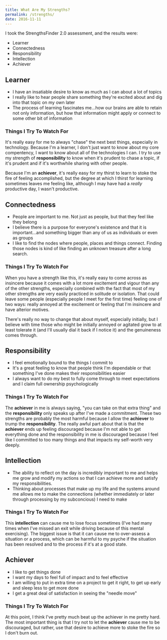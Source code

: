 ```yaml
---
title: What Are My Strengths?
permalink: /strengths/
date: 2016-11-11
---
```


I took the StrengthsFinder 2.0 assessment, and the results were:

- Learner
- Connectedness
- Responsibility
- Intellection
- Achiever

## Learner

- I have an insatiable desire to know as much as I can about a lot of topics
- I really like to hear people share something they're excited about and dig into that topic on my own later
- The process of learning fascinates me...how our brains are able to retain not only information, but how that information might apply or connect to some other bit of information

### Things I Try To Watch For

It's really easy for me to always "chase" the next best things, especially in technology. Because I'm a learner, I don't just want to know about my core compentency, I want to know about all of the technologies I can. I try to use my strength of **responsibility** to know when it's prudent to chase a topic, if it's prudent and if it's worthwhile sharing with other people.

Because I'm an **achiever**, it's really easy for my thirst to learn to stoke the fire of feeling accomplished, but the degree at which I thirst for learning sometimes leaves me feeling like, although I may have had a _really_ productive day, I wasn't productive.

## Connectedness

- People are important to me. Not just as people, but that they feel like they belong
- I believe there is a purpose for everyone's existence and that it is important...and something bigger than any of us as individuals or even as groups
- I like to find the nodes where people, places and things connect. Finding those nodes is kind of like finding an unknown treasure after a long search.

### Things I Try To Watch For

When you have a strength like this, it's really easy to come across as insincere because it comes with a lot more excitement and vigour than any of the other strengths, especially combined with the fact that most of my other strengths are very easily practiced in solitude or isolation. That could leave some people (especially people I meet for the first time) feeling one of two ways: really annoyed at the excitement or feeling that I'm insincere and have alterior motives.

There's really no way to change that about myself, especially initially, but I believe with time those who might be initially annoyed or agitated grow to at least tolerate it (and I'll usually dial it back if I notice it) and the genuineness comes through.

## Responsibility

- I feel emotionally bound to the things I commit to
- It's a great feeling to know that people think I'm dependable or that something I've done makes their responsibilities easier
- I always want to do my best to fully come through to meet expectations and I claim full ownership psychologically

### Things I Try To Watch For

The **achiever** in me is always saying, "you can take on that extra thing" and the **responsibility** only speaks up after I've made a commitment. These two strengths are probably the most harmful because I allow the **achiever** to trump the **responsibility**. The really awful part about that is that the **achiever** ends up feeling discouraged because I'm not able to get everything done and the responsibility in me is discouraged because I feel like I committed to too many things and that impacts my self-worth very deeply.

## Intellection

- The ability to reflect on the day is incredibly important to me and helps me grow and modify my actions so that I can achieve more and satisfy my responsibilities.
- Thinking about processes that make up my life and the systems around me allows me to make the connections (whether immediately or later through processing by my subconcious) I need to make

### Things I Try To Watch For

This **intellection** can cause me to lose focus sometimes (I've had many times when I've missed an exit while driving because of this mental exercising). The biggest issue is that it can cause me to over-assess a situation or a process, which can be harmful to my psyche if the situation has been resolved and to the process if it's at a good state.

## Achiever

- I like to get things done
- I want my days to feel full of impact and to feel effective
- I am willing to put in extra time on a project to get it right, to get up early and sleep less to get more done
- I get a great deal of satisfaction in seeing the "needle move"

### Things I Try To Watch For

At this point, I think I've pretty much beat up the achiever in me pretty hard. The most important thing is that I try not to let the **achiever** cause me to be discouraged, but rather, use that desire to achieve more to stoke the fire so I don't burn out.
